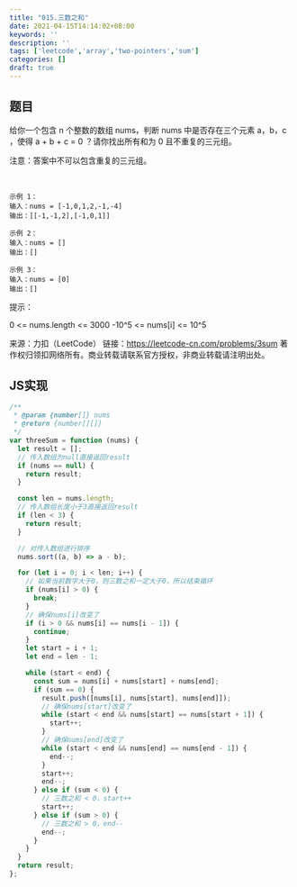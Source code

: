 ```yaml
---
title: "015.三数之和"
date: 2021-04-15T14:14:02+08:00
keywords: ''
description: ''
tags: ['leetcode','array','two-pointers','sum']
categories: []
draft: true
---
```


## 题目

给你一个包含 n 个整数的数组 nums，判断 nums 中是否存在三个元素 a，b，c ，使得 a + b + c = 0 ？请你找出所有和为 0 且不重复的三元组。

注意：答案中不可以包含重复的三元组。

 
```
示例 1：
输入：nums = [-1,0,1,2,-1,-4]
输出：[[-1,-1,2],[-1,0,1]]

示例 2：
输入：nums = []
输出：[]

示例 3：
输入：nums = [0]
输出：[]
```

提示：

0 <= nums.length <= 3000
-10^5 <= nums[i] <= 10^5

来源：力扣（LeetCode）
链接：https://leetcode-cn.com/problems/3sum
著作权归领扣网络所有。商业转载请联系官方授权，非商业转载请注明出处。


## JS实现

```javascript
/**
 * @param {number[]} nums
 * @return {number[][]}
 */
var threeSum = function (nums) {
  let result = [];
  // 传入数组为null直接返回result
  if (nums == null) {
    return result;
  }

  const len = nums.length;
  // 传入数组长度小于3直接返回result
  if (len < 3) {
    return result;
  }

  // 对传入数组进行排序
  nums.sort((a, b) => a - b);

  for (let i = 0; i < len; i++) {
    // 如果当前数字大于0，则三数之和一定大于0，所以结束循环
    if (nums[i] > 0) {
      break;
    } 
    // 确保nums[i]改变了
    if (i > 0 && nums[i] == nums[i - 1]) {
      continue;
    } 
    let start = i + 1;
    let end = len - 1;

    while (start < end) {
      const sum = nums[i] + nums[start] + nums[end];
      if (sum == 0) {
        result.push([nums[i], nums[start], nums[end]]);
        // 确保nums[start]改变了
        while (start < end && nums[start] == nums[start + 1]) {
          start++;
        }
        // 确保nums[end]改变了
        while (start < end && nums[end] == nums[end - 1]) {
          end--;
        }
        start++;
        end--;
      } else if (sum < 0) {
        // 三数之和 < 0，start++
        start++;
      } else if (sum > 0) {
        // 三数之和 > 0，end--
        end--;
      }
    }
  }
  return result;
};
```
